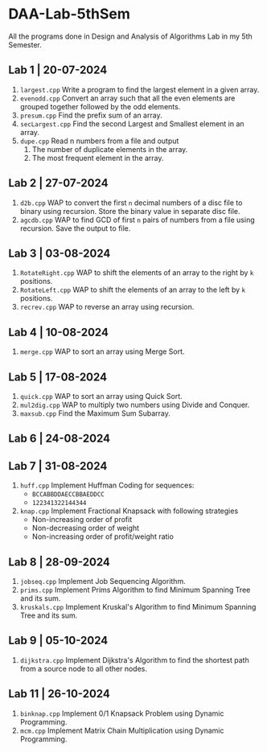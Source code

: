 # DAA-Lab-5thSem
All the programs done in Design and Analysis of Algorithms Lab in my 5th Semester.

## Lab 1 | 20-07-2024
1. `largest.cpp` Write a program to find the largest element in a given array.
2. `evenodd.cpp` Convert an array such that all the even elements are grouped together followed by the odd elements.
3. `presum.cpp` Find the prefix sum of an array.
4. `secLargest.cpp` Find the second Largest and Smallest element in an array.
5. `dupe.cpp` Read n numbers from a file and output <ol><li>The number of duplicate elements in the array.</li><li>The most frequent element in the array.</li></ol>

## Lab 2 | 27-07-2024
1. `d2b.cpp` WAP to convert the first `n` decimal numbers of a disc file to binary using recursion. Store the binary value in separate disc file.
2. `agcdb.cpp` WAP to find GCD of first `n` pairs of numbers from a file using recursion. Save the output to file.  

## Lab 3 | 03-08-2024
1. `RotateRight.cpp` WAP to shift the elements of an array to the right by `k` positions.
1. `RotateLeft.cpp` WAP to shift the elements of an array to the left by `k` positions.
2. `recrev.cpp` WAP to reverse an array using recursion.

## Lab 4 | 10-08-2024
1. `merge.cpp` WAP to sort an array using Merge Sort.

## Lab 5 | 17-08-2024
1. `quick.cpp` WAP to sort an array using Quick Sort.
2. `mul2dig.cpp` WAP to multiply two numbers using Divide and Conquer.
3. `maxsub.cpp` Find the Maximum Sum Subarray.

## Lab 6 | 24-08-2024

## Lab 7 | 31-08-2024
1. `huff.cpp` Implement Huffman Coding for sequences:
    - `BCCABBDDAECCBBAEDDCC`
    - `122341322144344`
2. `knap.cpp` Implement Fractional Knapsack with following strategies
    - Non-increasing order of profit
    - Non-decreasing order of weight
    - Non-increasing order of profit/weight ratio

## Lab 8 | 28-09-2024
1. `jobseq.cpp` Implement Job Sequencing Algorithm.
2. `prims.cpp` Implement Prims Algorithm to find Minimum Spanning Tree and its sum.
3. `kruskals.cpp` Implement Kruskal's Algorithm to find Minimum Spanning Tree and its sum.

## Lab 9 | 05-10-2024
1. `dijkstra.cpp` Implement Dijkstra's Algorithm to find the shortest path from a source node to all other nodes.

## Lab 11 | 26-10-2024
1. `binknap.cpp` Implement 0/1 Knapsack Problem using Dynamic Programming.
2. `mcm.cpp` Implement Matrix Chain Multiplication using Dynamic Programming.